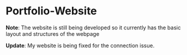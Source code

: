 # Portfolio-Website


**Note**: The website is still being developed so it currently has the basic layout and structures of the webpage

**Update**: My website is being fixed for the connection issue.

